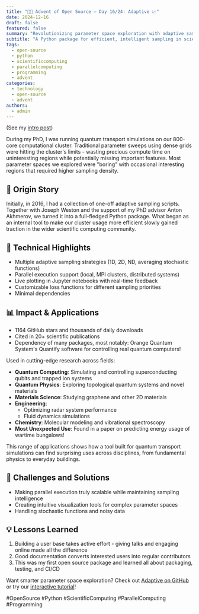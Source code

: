 ```yaml
---
title: "🎄🎁 Advent of Open Source – Day 16/24: Adaptive 📈"
date: 2024-12-16
draft: false
featured: false
summary: "Revolutionizing parameter space exploration with adaptive sampling algorithms."
subtitle: "A Python package for efficient, intelligent sampling in scientific computing."
tags:
  - open-source
  - python
  - scientificcomputing
  - parallelcomputing
  - programming
  - advent
categories:
  - technology
  - open-source
  - advent
authors:
  - admin
---
```


(See my [intro post](../))

During my PhD, I was running quantum transport simulations on our 800-core computational cluster. Traditional parameter sweeps using dense grids were hitting the cluster's limits - wasting precious compute time on uninteresting regions while potentially missing important features. Most parameter spaces we explored were "boring" with occasional interesting regions that required higher sampling density.

## 📖 Origin Story

Initially, in 2016, I had a collection of one-off adaptive sampling scripts. Together with Joseph Weston and the support of my PhD advisor Anton Akhmerov, we turned it into a full-fledged Python package. What began as an internal tool to make our cluster usage more efficient slowly gained traction in the wider scientific computing community.

## 🔧 Technical Highlights

- Multiple adaptive sampling strategies (1D, 2D, ND, averaging stochastic functions)
- Parallel execution support (local, MPI clusters, distributed systems)
- Live plotting in Jupyter notebooks with real-time feedback
- Customizable loss functions for different sampling priorities
- Minimal dependencies

## 📊 Impact & Applications

- 1164 GitHub stars and thousands of daily downloads
- Cited in 20+ scientific publications
- Dependency of many packages, most notably: Orange Quantum System's Quantify software for controlling real quantum computers!

Used in cutting-edge research across fields:

- **Quantum Computing**: Simulating and controlling superconducting qubits and trapped ion systems
- **Quantum Physics**: Exploring topological quantum systems and novel materials
- **Materials Science**: Studying graphene and other 2D materials
- **Engineering**:
  - Optimizing radar system performance
  - Fluid dynamics simulations
- **Chemistry**: Molecular modeling and vibrational spectroscopy
- **Most Unexpected Use**: Found in a paper on predicting energy usage of wartime bungalows!

This range of applications shows how a tool built for quantum transport simulations can find surprising uses across disciplines, from fundamental physics to everyday buildings.

## 🎯 Challenges and Solutions

- Making parallel execution truly scalable while maintaining sampling intelligence
- Creating intuitive visualization tools for complex parameter spaces
- Handling stochastic functions and noisy data

## 💡 Lessons Learned

1. Building a user base takes active effort - giving talks and engaging online made all the difference
2. Good documentation converts interested users into regular contributors
3. This was my first open source package and learned all about packaging, testing, and CI/CD

Want smarter parameter space exploration? Check out [Adaptive on GitHub](https://github.com/python-adaptive/adaptive) or try our [interactive tutorial](https://adaptive.readthedocs.io/en/latest/tutorial/tutorial.html)!

#OpenSource #Python #ScientificComputing #ParallelComputing #Programming
